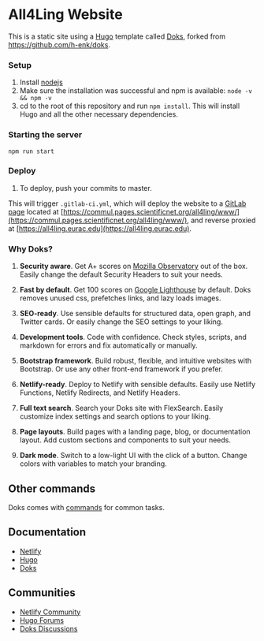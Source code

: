 # All4Ling Website

This is a static site using a [Hugo](https://gohugo.io/) template called [Doks](https://getdoks.org/), forked from https://github.com/h-enk/doks.

### Setup

1. Install [nodejs](https://nodejs.org/en/download/)
2. Make sure the installation was successful and npm is available: `node -v && npm -v`
3. cd to the root of this repository and run `npm install`. This will install Hugo and all the other necessary dependencies.

### Starting the server

`npm run start`


### Deploy

1. To deploy, push your commits to master.

This will trigger `.gitlab-ci.yml`, which will deploy the website to a [GitLab page](https://docs.gitlab.com/ee/user/project/pages/) located at [https://commul.pages.scientificnet.org/all4ling/www/](https://commul.pages.scientificnet.org/all4ling/www/), and reverse proxied at [https://all4ling.eurac.edu](https://all4ling.eurac.edu).


### Why Doks?

1. __Security aware__. Get A+ scores on [Mozilla Observatory](https://observatory.mozilla.org/analyze/doks.netlify.app) out of the box. Easily change the default Security Headers to suit your needs.

2. __Fast by default__. Get 100 scores on [Google Lighthouse](https://googlechrome.github.io/lighthouse/viewer/?gist=7731347bb8ce999eff7428a8e763b637) by default. Doks removes unused css, prefetches links, and lazy loads images.

3. __SEO-ready__. Use sensible defaults for structured data, open graph, and Twitter cards. Or easily change the SEO settings to your liking.

4. __Development tools__. Code with confidence. Check styles, scripts, and markdown for errors and fix automatically or manually.

5. __Bootstrap framework__. Build robust, flexible, and intuitive websites with Bootstrap. Or use any other front-end framework if you prefer.

6. __Netlify-ready__. Deploy to Netlify with sensible defaults. Easily use Netlify Functions, Netlify Redirects, and Netlify Headers.

7. __Full text search__. Search your Doks site with FlexSearch. Easily customize index settings and search options to your liking.

8. __Page layouts__. Build pages with a landing page, blog, or documentation layout. Add custom sections and components to suit your needs.

9. __Dark mode__. Switch to a low-light UI with the click of a button. Change colors with variables to match your branding.


## Other commands

Doks comes with [commands](https://getdoks.org/docs/prologue/commands/) for common tasks.

## Documentation

- [Netlify](https://docs.netlify.com/)
- [Hugo](https://gohugo.io/documentation/)
- [Doks](https://getdoks.org/)

## Communities

- [Netlify Community](https://community.netlify.com/)
- [Hugo Forums](https://discourse.gohugo.io/)
- [Doks Discussions](https://github.com/h-enk/doks/discussions)
